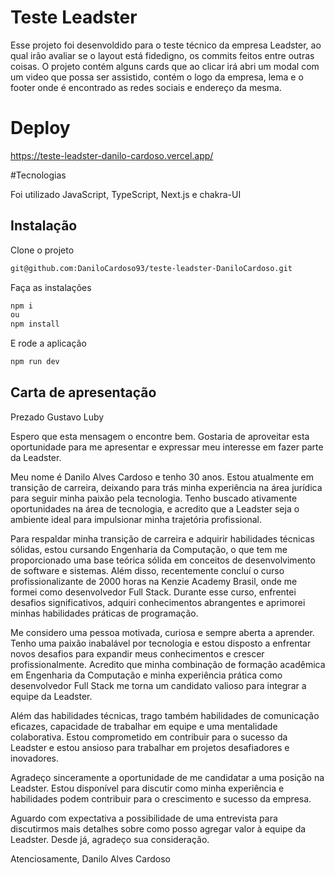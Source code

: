 # Teste Leadster

Esse projeto foi desenvoldido para o teste técnico da empresa Leadster, ao qual irão avaliar se o layout está fidedigno, os commits feitos entre outras coisas.
O projeto contém alguns cards que ao clicar irá abri um modal com um video que possa ser assistido, contém o logo da empresa, lema e o footer onde é encontrado as redes sociais e endereço da mesma.

# Deploy

https://teste-leadster-danilo-cardoso.vercel.app/

#Tecnologias

Foi utilizado JavaScript, TypeScript, Next.js e chakra-UI

## Instalação

Clone o projeto

```bash
git@github.com:DaniloCardoso93/teste-leadster-DaniloCardoso.git

```

Faça as instalações

```bash
npm i
ou
npm install
```

E rode a aplicação

```bash
npm run dev
```

## Carta de apresentação

Prezado Gustavo Luby

Espero que esta mensagem o encontre bem. Gostaria de aproveitar esta oportunidade para me apresentar e expressar meu interesse em fazer parte da Leadster.

Meu nome é Danilo Alves Cardoso e tenho 30 anos. Estou atualmente em transição de carreira, deixando para trás minha experiência na área jurídica para seguir minha paixão pela tecnologia. Tenho buscado ativamente oportunidades na área de tecnologia, e acredito que a Leadster seja o ambiente ideal para impulsionar minha trajetória profissional.

Para respaldar minha transição de carreira e adquirir habilidades técnicas sólidas, estou cursando Engenharia da Computação, o que tem me proporcionado uma base teórica sólida em conceitos de desenvolvimento de software e sistemas. Além disso, recentemente concluí o curso profissionalizante de 2000 horas na Kenzie Academy Brasil, onde me formei como desenvolvedor Full Stack. Durante esse curso, enfrentei desafios significativos, adquiri conhecimentos abrangentes e aprimorei minhas habilidades práticas de programação.

Me considero uma pessoa motivada, curiosa e sempre aberta a aprender. Tenho uma paixão inabalável por tecnologia e estou disposto a enfrentar novos desafios para expandir meus conhecimentos e crescer profissionalmente. Acredito que minha combinação de formação acadêmica em Engenharia da Computação e minha experiência prática como desenvolvedor Full Stack me torna um candidato valioso para integrar a equipe da Leadster.

Além das habilidades técnicas, trago também habilidades de comunicação eficazes, capacidade de trabalhar em equipe e uma mentalidade colaborativa. Estou comprometido em contribuir para o sucesso da Leadster e estou ansioso para trabalhar em projetos desafiadores e inovadores.

Agradeço sinceramente a oportunidade de me candidatar a uma posição na Leadster. Estou disponível para discutir como minha experiência e habilidades podem contribuir para o crescimento e sucesso da empresa.

Aguardo com expectativa a possibilidade de uma entrevista para discutirmos mais detalhes sobre como posso agregar valor à equipe da Leadster. Desde já, agradeço sua consideração.

Atenciosamente,
Danilo Alves Cardoso
